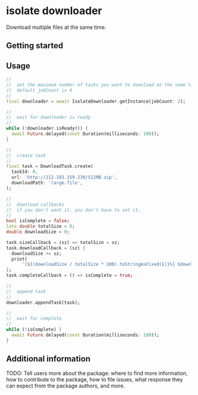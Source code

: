 # isolate downloader

Download multiple files at the same time.

## Getting started



## Usage

```dart
//
//  set the maximum number of tasks you want to download at the same time.
//  default jobCount is 4
//
final downloader = await IsolateDownloader.getInstance(jobCount: 2);

//
//  wait for downloader is ready
//
while (!downloader.isReady()) {
  await Future.delayed(const Duration(milliseconds: 100));
}

//
//  create task
//
final task = DownloadTask.create(
  taskId: 0,
  url: 'http://212.183.159.230/512MB.zip',
  downloadPath: 'large.file',
);

//
//  download callbacks
//  if you don't want it, you don't have to set it.
//
bool isComplete = false;
late double totalSize = 0;
double downloadSize = 0;

task.sizeCallback = (sz) => totalSize = sz;
task.downloadCallback = (sz) {
  downloadSize += sz;
  print(
      '[${(downloadSize / totalSize * 100).toStringAsFixed(1)}%] $downloadSize/$totalSize');
};
task.completeCallback = () => isComplete = true;

//
//  append task
//
downloader.appendTask(task);

//
//  wait for complete
//
while (!isComplete) {
  await Future.delayed(const Duration(milliseconds: 100));
}
```

## Additional information

TODO: Tell users more about the package: where to find more information, how to 
contribute to the package, how to file issues, what response they can expect 
from the package authors, and more.
